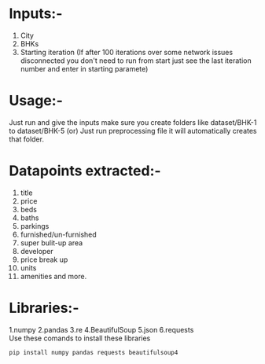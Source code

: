# Inputs:-<br/>
1. City
2. BHKs
3. Starting iteration (If after 100 iterations over some network issues disconnected you don't need to run from  start just see the last iteration number and enter in starting paramete)

# Usage:-<br/>
Just run and give the inputs make sure you create folders like dataset/BHK-1 to dataset/BHK-5 (or) Just run preprocessing file it will automatically creates that folder.
# Datapoints extracted:-<br/>
1. title
2. price
3. beds
4. baths
5. parkings
6. furnished/un-furnished
7. super bulit-up area
8. developer
9. price break up
10. units
11. amenities and more.
# Libraries:-<br/>
1.numpy
2.pandas
3.re
4.BeautifulSoup
5.json
6.requests<br/>
Use these comands to install these libraries
```bash 
pip install numpy pandas requests beautifulsoup4
```
